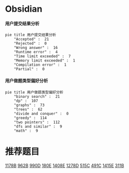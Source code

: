 # Obsidian

<!-- tabs:start -->



#### **用户提交结果分析**

```mermaid
pie title 用户提交结果分析
    "Accepted" :  21
    "Rejected" :  0
    "Wrong answer" :  16
    "Runtime error" :  4
    "Time limit exceeded" :  7
    "Memory limit exceeded" :  1
    "Compilation error" :  1
    "Partial" :  0
```

#### **用户做题类型偏好分析**

```mermaid
pie title 用户做题类型偏好分析
    "binary search" :  21
    "dp" :  107
    "graphs" :  73
    "trees" :  62
    "divide and conquer" :  0
    "greedy" :  114
    "two pointers" :  112
    "dfs and similar" :  9
    "math" :  9
```



<!-- tabs:end -->
# 推荐题目
[1178B](https://codeforces.com/contest/1178/problem/B)
[962B](https://codeforces.com/contest/962/problem/B)
[990D](https://codeforces.com/contest/990/problem/D)
[180E](https://codeforces.com/contest/180/problem/E)
[1408E](https://codeforces.com/contest/1408/problem/E)
[1278D](https://codeforces.com/contest/1278/problem/D)
[515C](https://codeforces.com/contest/515/problem/C)
[491C](https://codeforces.com/contest/491/problem/C)
[1415E](https://codeforces.com/contest/1415/problem/E)
[311B](https://codeforces.com/contest/311/problem/B)
